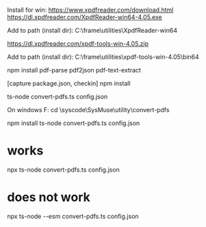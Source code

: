 
Install for win:
https://www.xpdfreader.com/download.html
https://dl.xpdfreader.com/XpdfReader-win64-4.05.exe

Add to path (install dir):
C:\frame\utilities\XpdfReader-win64


https://dl.xpdfreader.com/xpdf-tools-win-4.05.zip


Add to path (install dir):
C:\frame\utilities\xpdf-tools-win-4.05\bin64



npm install pdf-parse pdf2json pdf-text-extract

[capture package.json, checkin]
npm install

ts-node convert-pdfs.ts config.json


On windows
F:
cd \syscode\SysMuse\utility\convert-pdfs


npm install
ts-node convert-pdfs.ts config.json

# works
npx ts-node convert-pdfs.ts config.json

# does not work
npx ts-node --esm convert-pdfs.ts config.json

